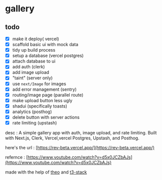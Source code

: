 # gallery

## todo

- [x] make it deploy( vercel)
- [x] scaffold basic ui with mock data
- [x] tidy up build process
- [x] setup a database (vercel postgres)
- [x] attach database to ui
- [x] add auth (clerk)
- [x] add image upload
- [x] "taint" (server only)
- [x] use `next/Image` for images
- [x] add error management (sentry)
- [x] routing/image page (parallel route)
- [x] make upload button less ugly
- [x] shadui (specifically toasts)
- [x] analytics (posthog)
- [x] delete button with server actions
- [x] rate limiting (upstash)

desc : A simple gallery app with auth, image upload, and rate limiting. Built with Next.js, Clerk, Vercel,vercel Postgres, Upstash, and Posthog.

here's the url : [https://rev-beta.vercel.app/](https://rev-beta.vercel.app/)

refernce : [https://www.youtube.com/watch?v=d5x0JCZbAJs](https://www.youtube.com/watch?v=d5x0JCZbAJs)

made with the help of [theo](https://github.com/t3dotgg) and [t3-stack](https://create.t3.gg/)
